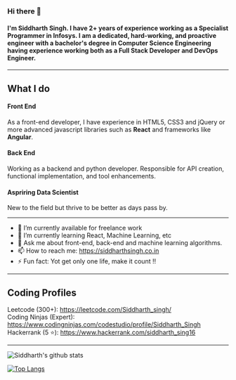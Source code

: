 ### Hi there 👋

#### I'm Siddharth Singh. I have 2+ years of experience working as a Specialist Programmer in Infosys. I am a dedicated, hard-working, and proactive engineer with a bachelor's degree in Computer Science Engineering having experience working both as a Full Stack Developer and DevOps Engineer.

<hr></hr>

## What I do
  #### Front End
  As a front-end developer, I have experience in HTML5, CSS3 and jQuery or more advanced javascript libraries such as <b>React</b> and frameworks like <b>Angular</b>.
  
  #### Back End
  Working as a backend and python developer. Responsible for API creation, functional implementation, and tool enhancements.
  
  #### Aspriring Data Scientist
  New to the field but thrive to be better as days pass by.
  
<hr></hr>

- 🔭 I’m currently available for freelance work
- 🌱 I’m currently learning React, Machine Learning, etc
- 💬 Ask me about front-end, back-end and machine learning algorithms.
- 📫 How to reach me: https://siddharthsingh.co.in
- ⚡ Fun fact: Yot get only one life, make it count !!

<hr />

## Coding Profiles

Leetcode (300+): https://leetcode.com/Siddharth_singh/ <br>
Coding Ninjas (Expert): https://www.codingninjas.com/codestudio/profile/Siddharth_Singh <br>
Hackerrank (5 ⭐): https://www.hackerrank.com/siddharth_sing16 

<hr>

![Siddharth's github stats](https://github-readme-stats.vercel.app/api?username=Sid22031998&show_icons=true&theme=dark)


[![Top Langs](https://github-readme-stats.vercel.app/api/top-langs/?username=Sid22031998&layout=compact)](https://github.com/anuraghazra/github-readme-stats)

<!--
**Sid22031998/Sid22031998** is a ✨ _special_ ✨ repository because its `README.md` (this file) appears on your GitHub profile.

Here are some ideas to get you started:


- 🔭 I’m currently working on ...
- 🌱 I’m currently learning ...
- 👯 I’m looking to collaborate on ...
- 🤔 I’m looking for help with ...
- 💬 Ask me about ...
- 📫 How to reach me: ...
- 😄 Pronouns: ...
- ⚡ Fun fact: ...
-->

